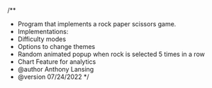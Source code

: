 /**
 * Program that implements a rock paper scissors game.
 * Implementations:
 * Difficulty modes
 * Options to change themes
 * Random animated popup when rock is selected 5 times in a row
 * Chart Feature for analytics
 * @author Anthony Lansing
 * @version 07/24/2022
 */